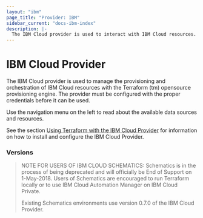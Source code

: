 ```yaml
---
layout: "ibm"
page_title: "Provider: IBM"
sidebar_current: "docs-ibm-index"
description: |-
  The IBM Cloud provider is used to interact with IBM Cloud resources.
---
```


# IBM Cloud Provider

The IBM Cloud provider is used to manage the provisioning and orchestration of IBM Cloud resources with the Terraform (tm) opensource provisioning engine. The provider must be configured with the proper credentials before it can be used.

Use the navigation menu on the left to read about the available data sources and resources.

See the section [Using Terraform with the IBM Cloud Provider](#using-terraform-with-the-ibm-cloud-provider) for information on how to install and configure the IBM Cloud Provider.

### Versions

>
> NOTE FOR USERS OF IBM CLOUD SCHEMATICS: Schematics is in the process of being deprecated and will officially be End of Support on 1-May-2018. Users of Schematics are encouraged to run Terraform locally or to use IBM Cloud Automation Manager on IBM Cloud Private.
>
> Existing Schematics environments use version 0.7.0 of the IBM Cloud Provider.
>

